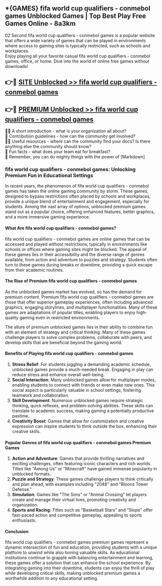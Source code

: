 ## *{GAMES} fifa world cup qualifiers - conmebol games Unblocked Games | Top Best Play Free Games Online - 8a3km

02 Second fifa world cup qualifiers - conmebol games is a popular website that offers a wide variety of games that can be played in environments where access to gaming sites is typically restricted, such as schools and workplaces.  
Enjoy playing all your favorite casual fifa world cup qualifiers - conmebol games, office, or home. Dive into the world of online free games without downloads!

## 👉🔴 [SITE Unblocked >> fifa world cup qualifiers - conmebol games](http://freeplayer.one?title=fifa_world_cup_qualifiers_-_conmebol_games&ref=5D)

## 👉🔴 [PREMIUM Unblocked >> fifa world cup qualifiers - conmebol games](http://freeplayer.one?title=fifa_world_cup_qualifiers_-_conmebol_games&ref=5D)

🙋‍♀️ A short introduction - what is your organization all about?  
🌈 Contribution guidelines - how can the community get involved?  
👩‍💻 Useful resources - where can the community find your docs? Is there anything else the community should know?  
🍿 Fun facts - what does your team eat for breakfast?  
🧙 Remember, you can do mighty things with the power of [Markdown]

### fifa world cup qualifiers - conmebol games: Unlocking Premium Fun in Educational Settings

In recent years, the phenomenon of fifa world cup qualifiers - conmebol games has taken the online gaming community by storm. These games, designed to bypass restrictions often placed by schools and workplaces, provide a unique blend of entertainment and engagement, especially for students. Among the vast array of options, unblocked premium games stand out as a popular choice, offering enhanced features, better graphics, and a more immersive gaming experience.

#### What Are fifa world cup qualifiers - conmebol games?

fifa world cup qualifiers - conmebol games are online games that can be accessed and played without restrictions, typically in environments like schools or offices where gaming sites might be blocked. The appeal of these games lies in their accessibility and the diverse range of genres available, from action and adventure to puzzles and strategy. Students often turn to these games during breaks or downtime, providing a quick escape from their academic routines.

#### The Rise of Premium fifa world cup qualifiers - conmebol games

As the unblocked games market has evolved, so has the demand for premium content. Premium fifa world cup qualifiers - conmebol games are those that offer superior gameplay experiences, often including advanced graphics, engaging storylines, and multiplayer functionalities. Many of these games are adaptations of popular titles, enabling players to enjoy high-quality gaming even in restricted environments.

The allure of premium unblocked games lies in their ability to combine fun with an element of strategy and critical thinking. Many of these games challenge players to solve complex problems, collaborate with peers, and develop skills that are beneficial beyond the gaming world.

#### Benefits of Playing fifa world cup qualifiers - conmebol games

1.  **Stress Relief**: For students juggling a demanding academic schedule, unblocked games provide a much-needed break. Engaging in play can reduce stress and enhance overall well-being.
2.  **Social Interaction**: Many unblocked games allow for multiplayer modes, enabling students to connect with friends or even make new ones. This social aspect is particularly valuable in school settings, fostering teamwork and collaboration.
3.  **Skill Development**: Numerous unblocked games require strategic thinking, quick reflexes, and problem-solving abilities. These skills can translate to academic success, making gaming a potentially productive pastime.
4.  **Creativity Boost**: Games that allow for customization and creative expression can inspire students to think outside the box, enhancing their creative skills.

#### Popular Genres of fifa world cup qualifiers - conmebol games Premium Games

1.  **Action and Adventure**: Games that provide thrilling narratives and exciting challenges, often featuring iconic characters and rich worlds. Titles like "Among Us" or "Minecraft" have gained immense popularity in unblocked formats.
2.  **Puzzle and Strategy**: These games challenge players to think critically and plan ahead, with examples including "2048" and "Bloons Tower Defense."
3.  **Simulation**: Games like "The Sims" or "Animal Crossing" let players create and manage their virtual lives, promoting creativity and organization.
4.  **Sports and Racing**: Titles such as "Basketball Stars" and "Slope" offer fast-paced action and competitive gameplay, appealing to sports enthusiasts.

#### Conclusion

fifa world cup qualifiers - conmebol games premium games represent a dynamic intersection of fun and education, providing students with a unique platform to unwind while also honing valuable skills. As educational institutions continue to grapple with balancing entertainment and learning, these games offer a solution that can enhance the school experience. By integrating gaming into their downtime, students can enjoy the thrill of play while developing critical skills, making unblocked premium games a worthwhile addition to any educational setting.